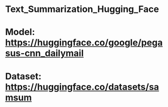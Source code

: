 # Text_Summarization_Hugging_Face

# Model: https://huggingface.co/google/pegasus-cnn_dailymail
# Dataset: https://huggingface.co/datasets/samsum
